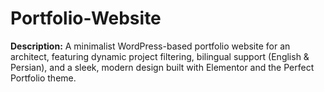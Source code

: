 # Portfolio-Website
**Description:**   A minimalist WordPress-based portfolio website for an architect, featuring dynamic project filtering, bilingual support (English &amp; Persian), and a sleek, modern design built with Elementor and the Perfect Portfolio theme.
